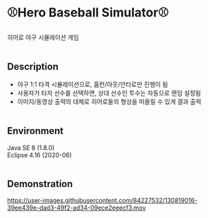 # ⚾Hero Baseball Simulator⚾
히어로 야구 시뮬레이션 게임  
&nbsp;

## Description
- 야구 1:1 타격 시뮬레이션으로, 홈런/아웃/안타로만 진행이 됨
- 사용자가 타자 선수를 선택하면, 상대 선수인 투수는 자동으로 랜덤 설정됨
- 이미지/동영상 출력의 대체로 히어로들의 형상을 떠올릴 수 있게 결과 출력  
&nbsp;

## Environment
Java SE 8 (1.8.0)  
Eclipse 4.16 (2020-06)  
&nbsp;

## Demonstration
https://user-images.githubusercontent.com/84227532/130819016-39ee439e-dad3-49f2-ad34-09ece2eeecf3.mov
